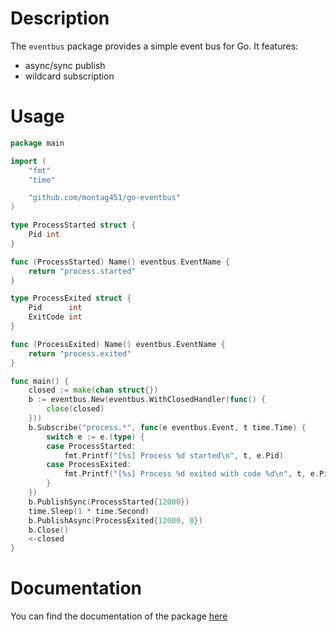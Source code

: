 # Description #

The `eventbus` package provides a simple event bus for Go. It
features:
- async/sync publish
- wildcard subscription

# Usage #

``` go
package main

import (
	"fmt"
	"time"

	"github.com/montag451/go-eventbus"
)

type ProcessStarted struct {
	Pid int
}

func (ProcessStarted) Name() eventbus.EventName {
	return "process.started"
}

type ProcessExited struct {
	Pid      int
	ExitCode int
}

func (ProcessExited) Name() eventbus.EventName {
	return "process.exited"
}

func main() {
	closed := make(chan struct{})
	b := eventbus.New(eventbus.WithClosedHandler(func() {
		close(closed)
	}))
	b.Subscribe("process.*", func(e eventbus.Event, t time.Time) {
		switch e := e.(type) {
		case ProcessStarted:
			fmt.Printf("[%s] Process %d started\n", t, e.Pid)
		case ProcessExited:
			fmt.Printf("[%s] Process %d exited with code %d\n", t, e.Pid, e.ExitCode)
		}
	})
	b.PublishSync(ProcessStarted{12000})
	time.Sleep(1 * time.Second)
	b.PublishAsync(ProcessExited{12000, 0})
	b.Close()
	<-closed
}
```

# Documentation #

You can find the documentation of the package [here](https://pkg.go.dev/github.com/montag451/go-eventbus)
